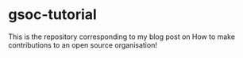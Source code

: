 # gsoc-tutorial
This is the repository corresponding to my blog post on How to make contributions to an open source organisation!
